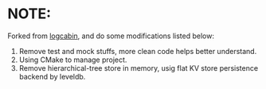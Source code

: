 
# NOTE:   

Forked from [logcabin](https://github.com/logcabin/logcabin), and do some 
modifications listed below:
1. Remove test and mock stuffs, more clean code helps better understand.   
2. Using CMake to manage project.   
3. Remove hierarchical-tree store in memory, usig flat KV store persistence 
 backend by leveldb.   



